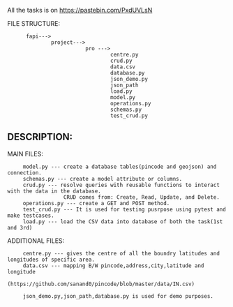 All the tasks is on https://pastebin.com/PxdUVLsN

FILE STRUCTURE:
          
          fapi--->
                  project--->
                             pro --->
                                     centre.py
                                     crud.py
                                     data.csv
                                     database.py
                                     json_demo.py
                                     json_path
                                     load.py
                                     model.py
                                     operations.py
                                     schemas.py
                                     test_crud.py
                                 
                                 

DESCRIPTION:
--------------

MAIN FILES:
         
         model.py --- create a database tables(pincode and geojson) and connection.
         schemas.py --- create a model attribute or columns.
         crud.py --- resolve queries with reusable functions to interact with the data in the database.
                      CRUD comes from: Create, Read, Update, and Delete.
         operations.py --- create a GET and POST method. 
         test_crud.py --- It is used for testing pusrpose using pytest and make testcases.
         load.py --- load the CSV data into database of both the task(1st and 3rd)

ADDITIONAL FILES:
         
         centre.py --- gives the centre of all the boundry latitudes and longitudes of specific area.
         data.csv --- mapping B/W pincode,address,city,latitude and longitude
                      (https://github.com/sanand0/pincode/blob/master/data/IN.csv)
         
         json_demo.py,json_path,database.py is used for demo purposes.
         
         
               
